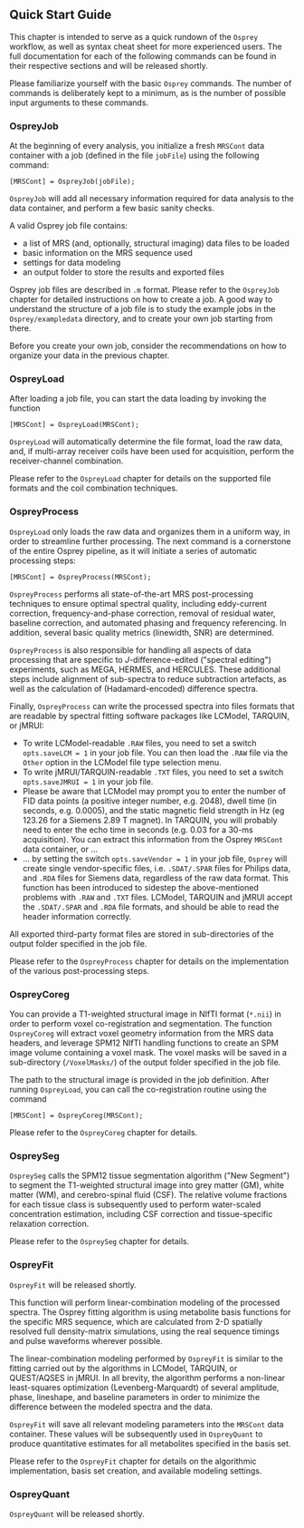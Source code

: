## Quick Start Guide

This chapter is intended to serve as a quick rundown of the `Osprey` workflow,
as well as syntax cheat sheet for more experienced users. The full documentation for
each of the following commands can be found in their respective sections and
will be released shortly.

Please familiarize yourself with the basic `Osprey` commands. The number of
commands is deliberately kept to a minimum, as is the number of possible input
arguments to these commands.

### OspreyJob

At the beginning of every analysis, you initialize a fresh `MRSCont` data
container with a job (defined in the file `jobFile`) using the following
command:

```
[MRSCont] = OspreyJob(jobFile);
```

`OspreyJob` will add all necessary information required for data analysis to
the data container, and perform a few basic sanity checks.

A valid Osprey job file contains:
- a list of MRS (and, optionally, structural imaging) data files to be loaded
- basic information on the MRS sequence used
- settings for data modeling
- an output folder to store the results and exported files

Osprey job files are described in `.m` format. Please refer to
the `OspreyJob` chapter for detailed instructions on how to create a job. A good way to understand the structure of a job file is to study the example jobs in the `Osprey/exampledata` directory, and to create your own job starting from there.

Before you create your own job, consider the recommendations on how to organize
your data in the previous chapter.

### OspreyLoad

After loading a job file, you can start the data loading by invoking the
function

```
[MRSCont] = OspreyLoad(MRSCont);
```

`OspreyLoad` will automatically determine the file format, load the raw data,
and, if multi-array receiver coils have been used for acquisition, perform the
receiver-channel combination.

Please refer to the `OspreyLoad` chapter for details on the supported file
formats and the coil combination techniques.

### OspreyProcess

`OspreyLoad` only loads the raw data and organizes them in a uniform way, in
order to streamline further processing. The next command is a cornerstone of the
entire Osprey pipeline, as it will initiate a series of automatic processing
steps:

```
[MRSCont] = OspreyProcess(MRSCont);
```

`OspreyProcess` performs all state-of-the-art MRS post-processing techniques
to ensure optimal spectral quality, including eddy-current correction,
frequency-and-phase correction, removal of residual water, baseline correction,
and automated phasing and frequency referencing. In addition, several basic
quality metrics (linewidth, SNR) are determined.

`OspreyProcess` is also responsible for handling all aspects of data
processing that are specific to *J*-difference-edited ("spectral editing")
experiments, such as MEGA, HERMES, and HERCULES. These additional steps include
alignment of sub-spectra to reduce subtraction artefacts, as well as the
calculation of (Hadamard-encoded) difference spectra.

Finally, `OspreyProcess` can write the processed spectra into files formats that are readable by spectral fitting software packages like LCModel, TARQUIN, or jMRUI:
- To write LCModel-readable `.RAW` files, you need to set a switch `opts.saveLCM = 1` in your job file. You can then load the `.RAW` file via the `Other` option in the LCModel file type selection menu.
- To write jMRUI/TARQUIN-readable `.TXT` files, you need to set a switch `opts.saveJMRUI = 1` in your job file.
- Please be aware that LCModel may prompt you to enter the number of FID data points (a positive integer number, e.g. 2048), dwell time (in seconds, e.g. 0.0005), and the static magnetic field strength in Hz (eg 123.26 for a Siemens 2.89 T magnet). In TARQUIN, you will probably need to enter the echo time in seconds (e.g. 0.03 for a 30-ms acquisition). You can extract this information from the Osprey `MRSCont` data container, or ...
- ... by setting the switch `opts.saveVendor = 1` in your job file, `Osprey` will create single vendor-specific files, i.e. `.SDAT/.SPAR` files for Philips data, and `.RDA` files for Siemens data, regardless of the raw data format. This function has been introduced to sidestep the above-mentioned problems with `.RAW` and `.TXT` files. LCModel, TARQUIN and jMRUI accept the `.SDAT/.SPAR` and `.RDA` file formats, and should be able to read the header information correctly.

All exported third-party format files are stored in sub-directories of the output folder specified in the job file.

Please refer to the `OspreyProcess` chapter for details on the implementation
of the various post-processing steps.

### OspreyCoreg

You can provide a T1-weighted structural image in NIfTI format (`*.nii`) in
order to perform voxel co-registration and segmentation. The function
`OspreyCoreg` will extract voxel geometry information from the MRS data
headers, and leverage SPM12 NIfTI handling functions to create an SPM image
volume containing a voxel mask. The voxel masks will be saved in a sub-directory (`/VoxelMasks/`) of the output folder specified in the job file.

The path to the structural image is provided in the job definition. After
running `OspreyLoad`, you can call the co-registration routine using the
command

```
[MRSCont] = OspreyCoreg(MRSCont);
```

Please refer to the `OspreyCoreg` chapter for details.

### OspreySeg

`OspreySeg` calls the SPM12 tissue segmentation algorithm ("New
Segment") to segment the T1-weighted structural image into grey matter (GM),
white matter (WM), and cerebro-spinal fluid (CSF). The relative volume fractions
for each tissue class is subsequently used to perform water-scaled concentration
estimation, including CSF correction and tissue-specific relaxation correction.

Please refer to the `OspreySeg` chapter for details.

### OspreyFit

`OspreyFit` will be released shortly.

This function will perform linear-combination modeling of the processed spectra.
The Osprey fitting algorithm is using metabolite basis functions for the
specific MRS sequence, which are calculated from 2-D spatially resolved full
density-matrix simulations, using the real sequence timings and pulse waveforms
wherever possible.

The linear-combination modeling performed by `OspreyFit` is similar to the
fitting carried out by the algorithms in LCModel, TARQUIN, or QUEST/AQSES in
jMRUI. In all brevity, the algorithm performs a non-linear least-squares
optimization (Levenberg-Marquardt) of several amplitude, phase, lineshape, and
baseline parameters in order to minimize the difference between the modeled
spectra and the data.

`OspreyFit` will save all relevant modeling parameters into the `MRSCont` data
container. These values will be subsequently used in `OspreyQuant` to produce
quantitative estimates for all metabolites specified in the basis set.

Please refer to the `OspreyFit` chapter for details on the algorithmic
implementation, basis set creation, and available modeling settings.

### OspreyQuant

`OspreyQuant` will be released shortly.
